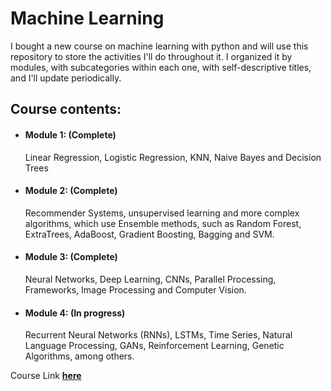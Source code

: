 # Machine Learning

I bought a new course on machine learning with python and will use this repository to store the activities I'll do throughout it. I organized it by modules, with subcategories within each one, with self-descriptive titles, and I'll update periodically.

## Course contents:
- #### Module 1: (Complete)
  Linear Regression, Logistic Regression, KNN, Naive Bayes and Decision Trees
- #### Module 2: (Complete)
  Recommender Systems, unsupervised learning and more complex algorithms, which use Ensemble methods, such as Random Forest, ExtraTrees, AdaBoost, Gradient Boosting, Bagging and SVM.
- #### Module 3: (Complete)
  Neural Networks, Deep Learning, CNNs, Parallel Processing, Frameworks, Image Processing and Computer Vision.
- #### Module 4: (In progress)
  Recurrent Neural Networks (RNNs), LSTMs, Time Series, Natural Language Processing, GANs, Reinforcement Learning, Genetic Algorithms, among others.


 Course Link **[here](https://didatica.tech/combo-modulos-i-ii-iii-e-iv/)**
